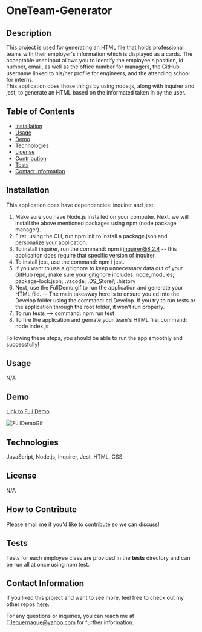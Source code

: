 # OneTeam-Generator

## Description
This project is used for generating an HTML file that holds professional teams with their employer's information which is displayed as a cards. The acceptable user input allows you to identify the employee's position, id number, email, as well as the office number for managers, the GitHub username linked to his/her profile for engineers, and the attending school for interns.  
This application does those things by using node.js, along with inquirer and jest, to generate an HTML based on the informated taken in by the user. 

## Table of Contents
- [Installation](#installation)
- [Usage](#usage)
- [Demo](#demo)
- [Technologies](#technologies)
- [License](#license)
- [Contribution](#how-to-contribute)
- [Tests](#tests)
- [Contact Information](#contact-information)

## Installation

This application does have dependencies: inquirer and jest.  
1. Make sure you have Node.js installed on your computer. Next, we will install the above mentioned packages using npm (node package manager). 
2. First, using the CLI, run npm init to install a package.json and personalize your application. 
3. To install inquirer, run the command: npm i inquirer@8.2.4 -- this applicaiton does require that specific version of inquirer. 
4. To install jest, use the command: npm i jest. 
5. If you want to use a gitignore to keep unnecessary data out of your GitHub repo, make sure your gitignore includes: node_modules; package-lock.json; .vscode; .DS_Store/; .history  
6. Next, use the FullDemo.gif to run the application and generate your HTML file. -- The main takeaway here is to ensure you cd into the Develop folder using the command: cd Develop. If you try to run tests or the application through the root folder, it won't run properly. 
7. To run tests --> command: npm run test
8. To fire the application and genrate your team's HTML file, command: node index.js
  
Following these steps, you should be able to run the app smoothly and successfully!

## Usage
N/A

## Demo
<a href="https://vimeo.com/806066026">Link to Full Demo</a>

![FullDemoGif](./Develop/assets/images/FullDemo.gif)

## Technologies
JavaScript, Node.js, Inquirer, Jest, HTML, CSS

## License
N/A

## How to Contribute

Please email me if you'd like to contribute so we can discuss!

## Tests

Tests for each employee class are provided in the __tests__ directory and can be run all at once using npm test.

## Contact Information
If you liked this project and want to see more, feel free to check out my 
other repos [here](https://github.com/tlequernaque).
  
For any questions or inquiries, you can reach me at T.lequernaque@yahoo.com for further information.